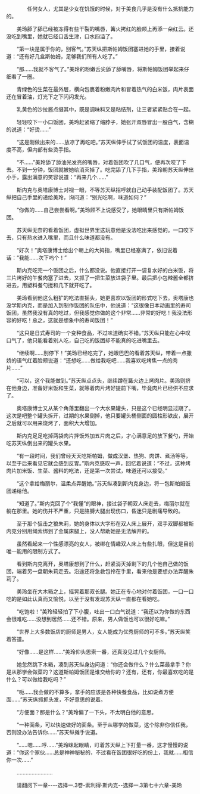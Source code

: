 <div class="read-content j_readContent" id="">
                <p>　　　　任何女人，尤其是少女在饥饿的时候，对于美食几乎是没有什么抵抗能力的。<p>　　美玲舔了舔已经被冻得有些干裂的嘴唇，篝火拷红的脸颊上再添一朵红云。还没吃到嘴里，她就已经口舌生津，口水四溢了。<p>　　“第一块是属于你的，别客气。”苏天纵把斯帕姆饭团塞进她的手里，接着说道：“还有好几盒斯帕姆，足够我们所有人吃了。”<p>　　“那……我就不客气了。”美玲的粉嫩舌尖舔了舔嘴唇，将斯帕姆饭团举起来仔细看了一圈。<p>　　青绿色的生菜在最外层，横向包裹着粉嫩肉片和冒着热气的白米饭，肉片表面还在冒着油，灯光下之下闪闪发光。<p>　　乳黄色的沙拉酱点缀其中，既是调味料又是粘结剂，让三者紧紧贴合在一起。<p>　　轻轻咬下一小口饭团，美玲赶紧缩了缩脖子，她张开双唇冒出一股白气，含糊的说道：“好烫……”<p>　　“这是刚做出来的……放凉了再吃吧。”苏天纵伸手试了试饭团的温度，表面温度不高，但内部有些烫手指。<p>　　“不……”美玲舔了舔油光发亮的嘴唇，对着饭团吹了几口气，便再次咬了下去。不到一分钟，饭团就被她给消灭掉了。吃完舔了几下手指，美玲朝苏天纵伸出小手，露出满意的笑容说道：“再来几个……”<p>　　斯内克与奥塔康博士对视一眼，不等苏天纵招呼就自己动手装配饭团了。苏天纵把自己手里的递给美玲，询问道：“别光吃啊，味道如何？”<p>　　“你做的……自己尝尝看啊。”美玲顾不上说感受了，她眼睛里只有斯帕姆饭团。<p>　　苏天纵无奈的看着饭团，虚拟世界里这玩意他是没法吃出来感觉的。一口咬下去，只有热水进入嘴里，而且什么味道都没有。<p>　　“好次！”奥塔康博士给出个朝上的大拇指，嘴里已经塞满了，依旧说着话：“我能……次下呜个！”<p>　　斯内克吃完一个饭团之后，什么都没说。他直接打开一袋复水好的白米饭，将三片烤好的午餐肉塞了进去，又抓了一把生菜放进袋子里。最后把小包辣酱全都挤进去，用塑料餐勺搅和几下就开吃了。<p>　　美玲看到他这么粗犷的吃法直摇头，她更喜欢以饭团的形式吃下去。奥塔康也没学斯内克，而是加入到制作饭团的队伍中，他说道：“这很像日本动画里的寿司饭团，虽然我没有真的吃过，但我感觉你做的这个非常……非常的好吃！我没法形容的好吃！总之，这就是想象中的寿司饭团！”<p>　　“这只是日式寿司的一个变种食品，不过味道确实不错。”苏天纵只能在心中叹口气了，他只能看着别人吃，自己吃的饭团却不能真的吃进嘴里去。<p>　　“继续啊……别停下！”美玲已经吃完了，她眼巴巴的看着苏天纵，带着一点撒娇的语气红着脸颊说道：“还想吃……做给我吃吧……我喜欢吃烤焦一点的肉片……”<p>　　“可以，这个我能做到。”苏天纵点点头，继续蹲在篝火边上烤肉片。美玲则挤在他身边，准备好米饭和生菜，就等着肉片烤好提前下嘴，毕竟肉片已经供不应求了。<p>　　奥塔康博士又从某个角落里翻出一个大水果罐头，只是这个已经明显过期了。这次是吧整个罐头拆开，过期的水果倒掉，他只要罐头桶侧面的圆柱形铁皮，展开之后就可以用来烧烤了，面积大大增加。<p>　　斯内克足足吃掉两袋肉片拌饭外加五片肉之后，才心满意足的放下餐勺，开始吃苏天纵倒出来的罐头水果。<p>　　“有一段时间，我们曾经天天吃斯帕姆，做成汉堡、热狗、肉饼、煮汤等等，以至于后来看见它就会感到反胃。”斯内克感叹一声，回忆着说道：“不过，这种烤肉片加米饭、生菜、酱料的吃法，还是第一次尝试，味道还可以接受。”<p>　　“这个拿给梅丽尔，温柔点弄醒她。”苏天纵凑到斯内克身边，将一包斯帕姆饭团递给他。<p>　　“知道了。”斯内克回了个“我懂”的眼神，接过袋子朝双人床走去，梅丽尔就在躺在那里。她的伤并不严重，只是胳膊大腿出现伤口，昏迷只是剧痛导致的。<p>　　至于那个狙击之狼朱莉，她的身体以大字形在双人床上展开，双手双脚都被斯内克分别用绳索绑到了金属床腿上，没人帮助她是无法解开的。<p>　　虽然看起来一个性感漂亮的女人，被绑在情趣双人床上有些扎眼，但这是目前唯一能用的限制方式了。<p>　　看到斯内克离开，奥塔康想到了什么，赶紧消灭掉剩下的几个他自己做的饭团，端着另一盘朝朱莉走去。沿途还将急救包拎在手里，看来他是要想办法弄醒朱莉了。<p>　　美玲坐在大木箱之上，摇晃着那双长腿。她正在专心地对付着饭团，一口一口吃的是如此认真而又愉悦，以至于没有发现苏天纵一直都在看她吃。<p>　　“吃饱啦！”美玲轻轻拍了下小腹，吐出一口白气说道：“我还以为你做的东西会很难吃……没想到居然……还不错。原来，男人做饭也可以很好吃嘛。”<p>　　“世界上大多数饭店的厨师是男人，女人能成为优秀厨师的可不多。”苏天纵笑着答道。<p>　　“好像……是这样……”美玲仰头思索一番，还真没见过几个女厨师。<p>　　她忽然跳下木箱，凑到苏天纵身边问道：“你还会做什么？什么菜最拿手？你是从那学会做菜的？这道斯帕姆饭团是谁交给你的？还有，还有，你最喜欢吃的是什么？可以做给我吃吗？”<p>　　“呃……我会做的不算多，拿手的应该是各种快餐食品，比如说煮方便面……”苏天纵抓抓头发，不好意思的说着。<p>　　“方便面？那是什么？”美玲偏了一下头，不太明白他的意思。<p>　　“一种面条，可以快速做好的面条。至于从哪学的做菜，这个除非你信任我，否则没办法告诉你……”苏天纵摊手说道。<p>　　“……嗯……哼……”美玲眯起眼睛，盯着苏天纵上下打量一番，这才慢慢的说道：“你这个家伙……总是神神秘秘的，不过看在饭团很好吃的份上，我就……相信你一次……”<p>　　……………………<p>　　请翻阅下一章----选择一.3卷-索利得·斯内克--选择一.3第七十六章-美玲<p> 
            </div>